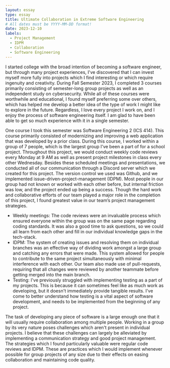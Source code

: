 ```yaml
---
layout: essay
type: essay
title: Ultimate Collaboration in Extreme Software Engineering
# All dates must be YYYY-MM-DD format!
date: 2023-12-10
labels:
  - Project Management
  - IDPM
  - Collaboration
  - Software Engineering
---
```


I started college with the broad intention of becoming a software engineer, but through many project experiences, I've discovered that I can invest myself more fully into projects which I find interesting or which require ingenuity and creativity. During Fall Semester 2023, I completed 3 courses primarily consisting of semester-long group projects as well as an independent study on cybersecurity. While all of these courses were worthwhile and educational, I found myself preferring some over others, which has helped me develop a better idea of the type of work I might like to explore in the future. Regardless, I love every project I work on, and I enjoy the process of software engineering itself. I am glad to have been able to get so much experience with it in a single semester.

One course I took this semester was Software Engineering 2 (ICS 414). This course primarily consisted of modernizing and improving a web application that was developed by a prior class. During this course, I worked within a group of 7 people, which is the largest group I've been a part of for a school project. Throughout this project, we would conduct weekly code reviews every Monday at 9 AM as well as present project milestones in class every other Wednesday. Besides these scheduled meetings and presentations, we conducted all of our communication through a Discord server which we created for this project. The version control we used was Github, and we implemented issue-driven-project-management (IDPM). Most people in our group had not known or worked with each other before, but internal friction was low, and the project ended up being a success. Though the hard work and collaborative efforts of our team played a major role in the completion of this project, I found greatest value in our team’s project management strategies.
- Weekly meetings: The code reviews were an invaluable process which ensured everyone within the group was on the same page regarding coding standards. It was also a good time to ask questions, so we could all learn from each other and fill in our individual knowledge gaps in the tech-stack.
- IDPM: The system of creating issues and resolving them on individual branches was an effective way of dividing work amongst a large group and catching any errors that were made. This system allowed for people to contribute to the same project simultaneously with minimal interference with each other. Our team also made use of pull-requests, requiring that all changes were reviewed by another teammate before getting merged into the main branch.
- Testing: I've previously struggled with implementing testing as a part of my projects. This is because it can sometimes feel like as much work as developing, but it doesn't immediately provide tangible results. I've come to better understand how testing is a vital aspect of software development, and needs to be implemented from the beginning of any project.

The task of developing any piece of software is a large enough one that it will usually require collaboration among multiple people. Working in a group by its very nature poses challenges which aren't present in individual projects. I believe that these challenges can largely be alleviated by implementing a communication strategy and good project management. The strategies which I found particularly valuable were regular code reviews and IDPM. These are practices which I would implement whenever possible for group projects of any size due to their effects on easing collaboration and maintaining code quality.
<br>
<br>
